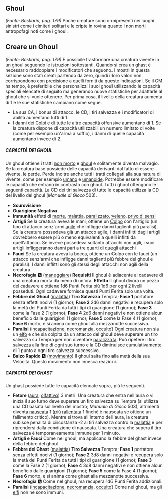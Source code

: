 ## **Ghoul**

*(Fonte: Bestiario, pag. 179)* Poche creature sono onnipresenti nei luoghi sinistri come i cimiteri solitari e le cripte in rovina quanto i non morti antropofagi noti come i ghoul.

## **Creare un Ghoul**

*(Fonte: Bestiario, pag. 179)* È possibile trasformare una creatura vivente in un ghoul seguendo le istruzioni sottostanti. Quando si crea un ghast è necessario raddoppiare i modificatori che seguono. I mostri in questa sezione sono stati creati partendo da zero, quindi i loro valori non corrispondono con precisione a quelli forniti da queste indicazioni. Se il GM ha tempo, è preferibile che personalizzi i suoi ghoul utilizzando le capacità speciali elencate di seguito ma generando nuove statistiche per adattarle al ghoul che si vuole ottenere. Per prima cosa, il livello della creatura aumenta di 1 e le sue statistiche cambiano come segue.

*   La sua CA, i bonus di attacco, le CD, i tiri salvezza e i modificatori di abilità aumentano tutti di 1.
*   I danni dei [Colpi](/azioni/colpire) e di tutte le altre capacità offensive aumentano di 1. Se la creatura dispone di capacità utilizzabili un numero limitato di volte (come per esempio un'arma a soffio), i danni di quelle capacità aumentano invece di 2.

##### CAPACITÀ DEI GHOUL

Un ghoul ottiene i tratti [non morto](/tratti/non-morto) e [ghoul](/tratti/ghoul) e solitamente diventa malvagio. Se la creatura base possiede delle capacità derivanti dal fatto di essere vivente, le perde. Perde inoltre anche tutti i tratti collegati alla sua natura di vivente, come per esempio [umano](/tratti/umano) e [umanoide](/tratti/umanoide). Potrebbe essere modificare le capacità che entrano in contrasto con ghoul. Tutti i ghoul ottengono le seguenti capacità. La CD dei tiri salvezza di tutte le capacità utilizza la CD del livello del ghoul (*Manuale di Gioco* 503).

*   **Scurovisione**
*   **Guarigione Negativa**
*   **Immunità** effetti di [morte](/tratti/morte), [malattia](/tratti/malattia), [paralizzato](/condizioni/paralizzato), [veleno](/tratti/veleno), [privo di sensi](/condizioni/privo-di-sensi)
*   **Artigli** Se la creatura aveva le mani, ottiene un [Colpo](/azioni/colpire) con l'artiglio (un tipo di attacco senz'armi [agile](/tratti/agile) che infligge danni taglienti più paralisi). Se la creatura possedeva già un attacco agile, i danni inflitti dagli artigli dovrebbero essere più o meno equivalenti a quelli inflitti da quell'attacco. Se invece possedeva soltanto attacchi non agili, i suoi artigli infliggeranno danni pari a tre quarti di quegli attacchi
*   **Fauci** Se la creatura aveva la bocca, ottiene un Colpo con le fauci (un attacco senz'armi che infligge danni taglienti più febbre del ghoul e paralisi). I danni inflitti sono gli stessi degli attacchi non agili della creatura.
*   **Necrofagia** :a: ([maneggiare](/tratti/maneggiare)) **Requisiti** Il ghoul è adiacente al cadavere di una creatura morta da meno di un'ora. **Effetto** Il ghoul divora un pezzo del cadavere e ottiene 1d6 Punti Ferita più 1d6 per ogni 2 livelli posseduti. Ogni cadavere fornisce questi Punti Ferita solo una volta.
*   **Febbre del Ghoul** ([malattia](/tratti/malattia)) **Tiro Salvezza** Tempra; **Fase 1** portatore senza effetti nocivi (1 giorno); **Fase 2** 2d6 danni negativi e recupera solo la metà dei Punti Ferita da tutti i tipi di guarigione (1 giorno); **Fase 3** come la Fase 2 (1 giorno); **Fase 4** 2d6 danni negativi e non ottiene alcun beneficio dalle guarigioni (1 giorno); **Fase 5** come la Fase 4 (1 giorno); **Fase 6** morto, e si anima come ghoul alla mezzanotte successiva.
*   **Paralisi** ([incapacitazione](/tratti/incapacitazione), [necromanzia](/tratti/necromanzia), [occulto](/tratti/occulto)) Ogni creatura non sia un [elfo](/tratti/elfo) e che sia colpita da un attacco del ghoul deve superare un tiro salvezza su Tempra per non diventare [paralizzata](/condizioni/paralizzato). Può ripetere il tiro salvezza alla fine di ogni suo turno e la CD diminuisce cumulativamente di 1 punto a ogni tiro salvezza successivo.
*   **Balzo Rapido** :a:  ([movimento](/tratti/movimento)) Il ghoul salta fino alla metà della sua Velocità. Questo movimento non innesca reazioni.

##### CAPACITÀ DEI GHAST

Un ghast possiede tutte le capacità elencate sopra, più le seguenti.

*   **Fetore** ([aura](/tratti/aura), [olfattivo](/tratti/olfattivo)) 3 metri. Una creatura che entra nell'aura o vi inizia il suo turno deve superare un tiro salvezza su Tempra (si utilizza una CD basata sul livello del mostro; *Manuale di Gioco* 503), altrimenti diventa [nauseata](/condizioni/nauseato) 1 (più [rallentata](/condizioni/rallentato) 1 finché è nauseata se ottiene un fallimento critico). Mentre si trova all'interno dell'aura, la creatura subisce penalità di circostanza -2 ai tiri salvezza contro la [malattia](/tratti/malattia) e per riprendersi dalla condizione di nauseata. Una creatura che supera il tiro salvezza è temporaneamente immune per 1 minuto.
*   **Artigli e Fauci** Come nel ghoul, ma applicano la febbre del ghast invece della febbre del ghoul.
*   **Febbre del Ghast** ([malattia](/tratti/malattia)) **Tiro Salvezza** Tempra; **Fase 1** portatore senza effetti nocivi (1 giorno); **Fase 2** 3d8 danni negativi e recupera solo la metà dei Punti Ferita da tutti i tipi di guarigione (1 giorno); **Fase 3** come la Fase 2 (1 giorno); **Fase 4** 3d8 danni negativi e non ottiene alcun beneficio dalle guarigioni (1 giorno); **Fase 5** come la Fase 4 (1 giorno); **Fase 6** morto, e si anima come ghast alla mezzanotte successiva.
*   **Necrofagia** :a: Come nel ghoul, ma recupera 1d6 Punti Ferita addizionali.
*   **Paralisi** ([incapacitazione](/tratti/incapacitazione), [necromanzia](/tratti/necromanzia), [occulto](/tratti/occulto)) Come nel ghoul, ma gli [elfi](/tratti/elfo) non ne sono immuni.
